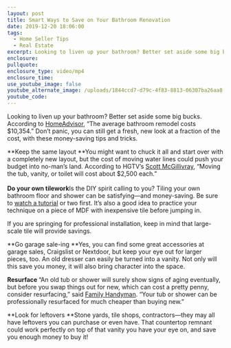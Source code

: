 ```yaml
---
layout: post
title: Smart Ways to Save on Your Bathroom Renovation
date: 2019-12-20 18:06:00
tags:
  - Home Seller Tips
  - Real Estate
excerpt: Looking to liven up your bathroom? Better set aside some big bucks.
enclosure:
pullquote:
enclosure_type: video/mp4
enclosure_time:
use_youtube_image: false
youtube_alternate_image: /uploads/1844ccd7-d79c-4f83-8813-06307ba26aa8.jpg
youtube_code:
---
```


Looking to liven up your bathroom? Better set aside some big bucks. According to&nbsp;[HomeAdvisor](https://www.homeadvisor.com/cost/bathrooms/remodel-a-bathroom/), “The average bathroom remodel costs $10,354.” Don’t panic, you can still get a fresh, new look at a fraction of the cost, with these money-saving tips and tricks.

**Keep the same layout&nbsp;**You might want to chuck it all and start over with a completely new layout, but the cost of moving water lines could push your budget into no-man’s land. According to HGTV’s&nbsp;[Scott McGillivray](https://www.hgtv.ca/scott-mcgillivray/photos/scott-mcgillivrays-inexpensive-bathroom-remodel-ideas-1927622/), “Moving the tub, vanity, or toilet will cost about $2,500 each.”<br><br>**Do your own tilework**Is the DIY spirit calling to you? Tiling your own bathroom floor and shower can be satisfying—and money-saving. Be sure to&nbsp;[watch a tutorial](https://www.lowes.com/n/how-to/install-floor-tile)&nbsp;or two first. It’s also a good idea to practice your technique on a piece of MDF with inexpensive tile before jumping in.

If you are springing for professional installation, keep in mind that large-scale tile will provide savings.

**Go garage sale-ing&nbsp;**Yes, you can find some great accessories at garage sales, Craigslist or Nextdoor, but keep your eye out for larger pieces, too. An old dresser can easily be turned into a vanity. Not only will this save you money, it will also bring character into the space.

**Resurface&nbsp;**“An old tub or shower will surely show signs of aging eventually, but before you swap things out for new, which can cost a pretty penny, consider resurfacing,” said&nbsp;[Family Handyman](https://www.familyhandyman.com/bathroom/10-ways-to-save-money-during-your-bathroom-renovation/). “Your tub or shower can be professionally resurfaced for much cheaper than buying new.”

**Look for leftovers&nbsp;**Stone yards, tile shops, contractors—they may all have leftovers you can purchase or even have. That countertop remnant could work perfectly on top of that vanity you have your eye on, and save you enough money to buy it\!